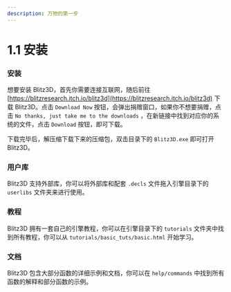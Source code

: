```yaml
---
description: 万物的第一步
---
```


# 1.1 安装

### 安装

想要安装 Blitz3D，首先你需要连接互联网，随后前往 [https://blitzresearch.itch.io/blitz3d](https://blitzresearch.itch.io/blitz3d) 下载 Blitz3D。点击 `Download Now` 按钮，会弹出捐赠窗口，如果你不想要捐赠，点击 `No thanks, just take me to the downloads` ，在新链接中找到对应你的系统的文件，点击 `Download` 按钮，即可下载。

下载完毕后，解压缩下载下来的压缩包，双击目录下的 `Blitz3D.exe` 即可打开 Blitz3D。

### 用户库

Blitz3D 支持外部库，你可以将外部库和配套 `.decls` 文件拖入引擎目录下的 `userlibs` 文件夹来进行使用。

### 教程

Blitz3D 拥有一套自己的引擎教程，你可以在引擎目录下的 `tutorials` 文件夹中找到所有教程，你可以从 `tutorials/basic_tuts/basic.html` 开始学习。

### 文档

Blitz3D 包含大部分函数的详细示例和文档，你可以在 `help/commands` 中找到所有函数的解释和部分函数的示例。
